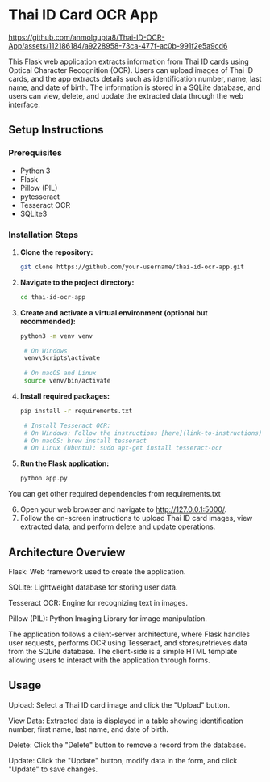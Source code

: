 # Thai ID Card OCR App



https://github.com/anmolgupta8/Thai-ID-OCR-App/assets/112186184/a9228958-73ca-477f-ac0b-991f2e5a9cd6


This Flask web application extracts information from Thai ID cards using Optical Character Recognition (OCR). Users can upload images of Thai ID cards, and the app extracts details such as identification number, name, last name, and date of birth. The information is stored in a SQLite database, and users can view, delete, and update the extracted data through the web interface.

## Setup Instructions

### Prerequisites

- Python 3
- Flask
- Pillow (PIL)
- pytesseract
- Tesseract OCR
- SQLite3

### Installation Steps

1. **Clone the repository:**
   ```bash
   git clone https://github.com/your-username/thai-id-ocr-app.git

2. **Navigate to the project directory:**
   ```bash
   cd thai-id-ocr-app

3. **Create and activate a virtual environment (optional but recommended):**
   ```bash
   python3 -m venv venv

    # On Windows
    venv\Scripts\activate
    
    # On macOS and Linux
    source venv/bin/activate

4. **Install required packages:**
   ```bash
   pip install -r requirements.txt

    # Install Tesseract OCR:
    # On Windows: Follow the instructions [here](link-to-instructions).
    # On macOS: brew install tesseract
    # On Linux (Ubuntu): sudo apt-get install tesseract-ocr


5. **Run the Flask application:**
   ```bash
   python app.py

You can get other required dependencies from requirements.txt

6. Open your web browser and navigate to http://127.0.0.1:5000/.
7. Follow the on-screen instructions to upload Thai ID card images, view extracted data, and perform delete and update operations.


## Architecture Overview

  Flask: Web framework used to create the application.
  
  SQLite: Lightweight database for storing user data.
  
  Tesseract OCR: Engine for recognizing text in images.
  
  Pillow (PIL): Python Imaging Library for image manipulation.



The application follows a client-server architecture, where Flask handles user requests, performs OCR using Tesseract, and stores/retrieves data from the SQLite database. The client-side is a simple HTML template allowing users to interact with the application through forms.

## Usage

  Upload: Select a Thai ID card image and click the "Upload" button.
  
  View Data: Extracted data is displayed in a table showing identification number, first name, last name, and date of birth.
  
  Delete: Click the "Delete" button to remove a record from the database.
  
  Update: Click the "Update" button, modify data in the form, and click "Update" to save changes.






    
